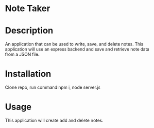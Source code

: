 #                                                                                  Note Taker
# Description
An application that can be used to write, save, and delete notes. This application will use an express backend and save and retrieve note data from a JSON file.
# Installation
Clone repo, run command npm i, node server.js
# Usage
This application will create add and delete notes.
